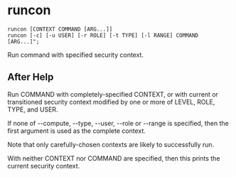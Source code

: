 # runcon

```
runcon [CONTEXT COMMAND [ARG...]]
runcon [-c] [-u USER] [-r ROLE] [-t TYPE] [-l RANGE] COMMAND [ARG...]";
```

Run command with specified security context.

## After Help

Run COMMAND with completely-specified CONTEXT, or with current or transitioned security context modified by one or more of LEVEL, ROLE, TYPE, and USER.

If none of --compute, --type, --user, --role or --range is specified, then the first argument is used as the complete context.

Note that only carefully-chosen contexts are likely to successfully run.

With neither CONTEXT nor COMMAND are specified, then this prints the current security context.
